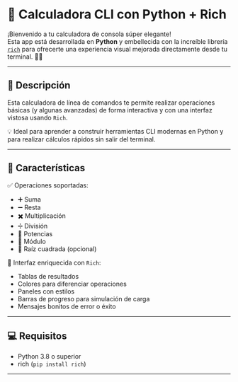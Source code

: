 # 🧮 Calculadora CLI con Python + Rich

¡Bienvenido a tu calculadora de consola súper elegante!  
Esta app está desarrollada en **Python** y embellecida con la increíble librería [`rich`](https://github.com/Textualize/rich) para ofrecerte una experiencia visual mejorada directamente desde tu terminal. 🎨✨

---

## 🔧 Descripción

Esta calculadora de línea de comandos te permite realizar operaciones básicas (y algunas avanzadas) de forma interactiva y con una interfaz vistosa usando `Rich`.

💡 Ideal para aprender a construir herramientas CLI modernas en Python y para realizar cálculos rápidos sin salir del terminal.

---

## 🚀 Características

✅ Operaciones soportadas:

- ➕ Suma  
- ➖ Resta  
- ✖️ Multiplicación  
- ➗ División  
- 🧮 Potencias  
- 🟰 Módulo  
- 📐 Raíz cuadrada (opcional)

🎨 Interfaz enriquecida con `Rich`:

- Tablas de resultados
- Colores para diferenciar operaciones
- Paneles con estilos
- Barras de progreso para simulación de carga
- Mensajes bonitos de error o éxito

---

## 💻 Requisitos

- Python 3.8 o superior
- rich (`pip install rich`)

---
